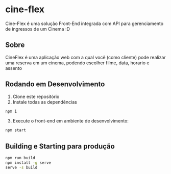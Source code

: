 # cine-flex

Cine-Flex é uma solução Front-End integrada com API para gerenciamento de ingressos de um Cinema
:D

## Sobre

CineFlex é uma aplicação web com a qual você (como cliente) pode realizar uma reserva em um cinema, podendo escolher filme, data, horario e assento

## Rodando em Desenvolvimento

1. Clone este repositório
2. Instale todas as dependências

```bash
npm i
```

3. Execute o front-end em ambiente de desenvolvimento:

```bash
npm start
```

## Building e Starting para produção

```bash
npm run build
npm install -g serve
serve -s build
```